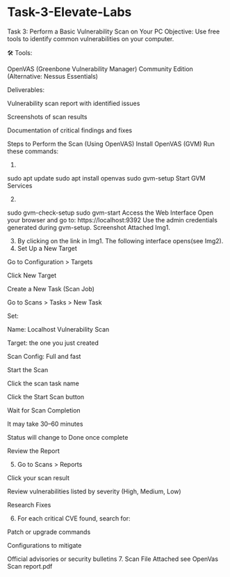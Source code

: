 # Task-3-Elevate-Labs

Task 3: Perform a Basic Vulnerability Scan on Your PC
 Objective:
Use free tools to identify common vulnerabilities on your computer.

🛠 Tools:

OpenVAS (Greenbone Vulnerability Manager) Community Edition
(Alternative: Nessus Essentials)

 Deliverables:

Vulnerability scan report with identified issues

Screenshots of scan results

Documentation of critical findings and fixes

Steps to Perform the Scan (Using OpenVAS)
Install OpenVAS (GVM)
Run these commands:

1.
sudo apt update
sudo apt install openvas
sudo gvm-setup
Start GVM Services

2.
sudo gvm-check-setup
sudo gvm-start
Access the Web Interface
Open your browser and go to:
https://localhost:9392
Use the admin credentials generated during gvm-setup.
Screenshot Attached Img1.

3. By clicking on the link in Img1. The following interface opens(see Img2).
4. Set Up a New Target

Go to Configuration > Targets

Click New Target


Create a New Task (Scan Job)

Go to Scans > Tasks > New Task

Set:

Name: Localhost Vulnerability Scan

Target: the one you just created

Scan Config: Full and fast

Start the Scan

Click the scan task name

Click the Start Scan button

Wait for Scan Completion

It may take 30–60 minutes

Status will change to Done once complete

Review the Report

5. Go to Scans > Reports

Click your scan result

Review vulnerabilities listed by severity (High, Medium, Low)

Research Fixes

6. For each critical CVE found, search for:

Patch or upgrade commands

Configurations to mitigate

Official advisories or security bulletins
7. Scan File Attached see OpenVas Scan report.pdf
